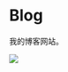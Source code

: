 # Blog

我的博客网站。

![](https://raw.githubusercontent.com/ithunter101/Astro-Blog-App/main/assets/screenshot.png)
